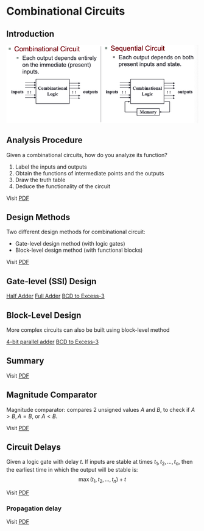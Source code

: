 # Combinational Circuits

## Introduction

![17 Combinational Circuits Introduction](../Attachments/17%20Combinational%20Circuits%20Introduction.png)

## Analysis Procedure

Given a combinational circuits, how do you analyze its function?

1. Label the inputs and outputs
2. Obtain the functions of intermediate points and the outputs
3. Draw the truth table
4. Deduce the functionality of the circuit

Visit [PDF](Lect17_Combinational_Circuits_full.pdf#page=5)

## Design Methods

Two different design methods for combinational circuit:

- Gate-level design method (with logic gates)
- Block-level design method (with functional blocks)

Visit [PDF](Lect17_Combinational_Circuits_full.pdf#page=6)

## Gate-level (SSI) Design

[Half Adder](Lect17_Combinational_Circuits_full.pdf#page=7%7CHalf%20Adder)
[Full Adder](Lect17_Combinational_Circuits_full.pdf#page=9%7CFull%20Adder)
[BCD to Excess-3](Lect17_Combinational_Circuits_full.pdf#page=15%7CBCD%20to%20Excess-3)
## Block-Level Design

More complex circuits can also be built using block-level method

[4-bit parallel adder](Lect17_Combinational_Circuits_full.pdf#page=19%7C4-bit%20parallel%20adder)
[BCD to Excess-3](Lect17_Combinational_Circuits_full.pdf#page=24%7CBCD%20to%20Excess-3)

## Summary

Visit [PDF](Lect17_Combinational_Circuits_full.pdf#page=26)

## Magnitude Comparator

Magnitude comparator: compares 2 unsigned values $A$ and $B$, to check if $A>B, A=B$, or $A<B$.

Visit [PDF](Lect17_Combinational_Circuits_full.pdf#page=31)

## Circuit Delays

Given a logic gate with delay $t$. If inputs are stable at times $t_1, t_2, \ldots, t_n$, then the earliest time in which the output will be stable is:
$$
\max \left(t_1, t_2, \ldots, t_n\right)+t
$$

Visit [PDF](Lect17_Combinational_Circuits_full.pdf#page=35)

### Propagation delay 

Visit [PDF](Lect17_Combinational_Circuits_full.pdf#page=37)